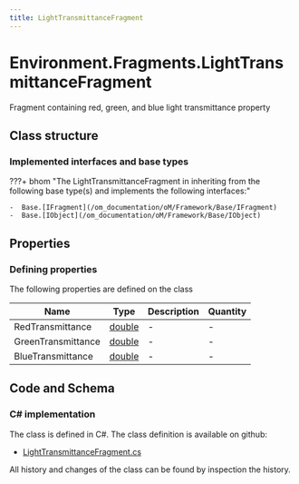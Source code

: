```yaml
---
title: LightTransmittanceFragment
---
```


# Environment.Fragments.LightTransmittanceFragment

Fragment containing red, green, and blue light transmittance property

## Class structure

### Implemented interfaces and base types

???+ bhom "The LightTransmittanceFragment in inheriting from the following base type(s) and implements the following interfaces:"

    -  Base.[IFragment](/om_documentation/oM/Framework/Base/IFragment)
    -  Base.[IObject](/om_documentation/oM/Framework/Base/IObject)


## Properties



### Defining properties

The following properties are defined on the class

| Name             | Type             | Description      | Quantity         |
|------------------|------------------|------------------|------------------|
| RedTransmittance | [double](https://learn.microsoft.com/en-us/dotnet/api/System.Double?view=netstandard-2.0) | - | - |
| GreenTransmittance | [double](https://learn.microsoft.com/en-us/dotnet/api/System.Double?view=netstandard-2.0) | - | - |
| BlueTransmittance | [double](https://learn.microsoft.com/en-us/dotnet/api/System.Double?view=netstandard-2.0) | - | - |


## Code and Schema

### C# implementation

The class is defined in C#. The class definition is available on github:

- [LightTransmittanceFragment.cs](https://github.com/BHoM/BHoM/blob/develop/Environment_oM/Fragments\LightTransmittanceFragment.cs)

All history and changes of the class can be found by inspection the history.

